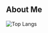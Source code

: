 ## About Me
![Top Langs](https://github-readme-stats.vercel.app/api/top-langs/?username=chend1&size_weight=0.5&count_weight=0.5)
<!--   ![Anurag's GitHub stats](https://github-readme-stats.vercel.app/api?username=chend1&show_icons=true&theme=transparent&count_private=true)  -->




  
